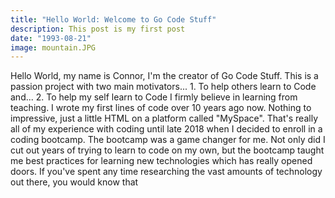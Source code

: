 ```yaml
---
title: "Hello World: Welcome to Go Code Stuff"
description: This post is my first post
date: "1993-08-21"
image: mountain.JPG
---
```


Hello World, my name is Connor, I'm the creator of Go Code Stuff. This is a passion project with two main motivators...
      1. To help others learn to Code
      and...
      2. To help my self learn to Code
      I firmly believe in learning from teaching. 
      I wrote my first lines of code over 10 years ago now. Nothing to impressive, just a little HTML on a platform called "MySpace".
      That's really all of my experience with coding until late 2018 when I decided to enroll in a coding bootcamp.
      The bootcamp was a game changer for me. Not only did I cut out years of trying to learn to code on my own, but the bootcamp taught me best practices for learning new technologies which has really opened doors.
      If you've spent any time researching the vast amounts of technology out there, you would know that 
      

<!-- <iframe width="560" height="315" src="https://www.youtube.com/embed/4SZl1r2O_bY" frameborder="0" allowfullscreen></iframe> -->